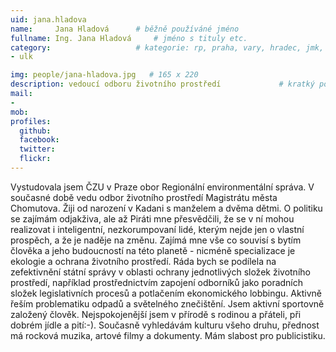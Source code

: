 ```yaml
---
uid: jana.hladova
name:     Jana Hladová  	# běžně používáné jméno
fullname: Ing. Jana Hladová  	# jméno s tituly etc.
category:                 	# kategorie: rp, praha, vary, hradec, jmk, senat
- ulk

img: people/jana-hladova.jpg   # 165 x 220
description: vedoucí odboru životního prostředí          	# kratký popis, max 160 znaků
mail:
- 
mob:	
profiles:
  github:
  facebook: 
  twitter: 
  flickr: 
---
```


Vystudovala jsem ČZU v Praze obor Regionální environmentální správa. V současné době 
vedu odbor životního prostředí Magistrátu města Chomutova. Žiji od narození v Kadani s 
manželem a dvěma dětmi. O politiku se zajímám odjakživa, ale až Piráti mne 
přesvědčili, že se v ní mohou realizovat i inteligentní, nezkorumpovaní lidé, kterým 
nejde jen o vlastní prospěch, a že je naděje na změnu. Zajímá mne vše co souvisí s 
bytím člověka a jeho budoucností na této planetě - nicméně specializace je ekologie a 
ochrana životního prostředí. Ráda bych se podílela na zefektivnění státní správy v 
oblasti ochrany jednotlivých složek životního prostředí, například prostřednictvím 
zapojení odborníků jako poradních složek legislativních procesů a potlačením 
ekonomického lobbingu. Aktivně řeším problematiku odpadů a světelného znečištění. Jsem 
aktivní sportovně založený člověk. Nejspokojenější jsem v přírodě s rodinou a přáteli, 
při dobrém jídle a pití:-). Současně vyhledávám kulturu všeho druhu, přednost má 
rocková muzika, artové filmy a dokumenty. Mám slabost pro publicistiku.
